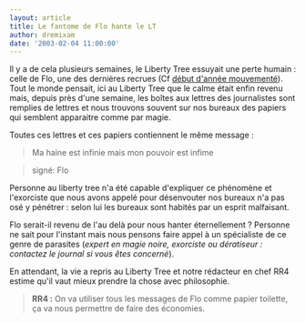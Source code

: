 ```yaml
---
layout: article
title: Le fantome de Flo hante le LT
author: dremixam
date: '2003-02-04 11:00:00'
---
```


Il y a de cela plusieurs semaines, le Liberty Tree essuyait une perte humain : celle de Flo, une des dernières recrues (Cf [début d'année mouvementé](/2003/01/15/debut-dannee-mouvemente-2/)). Tout le monde pensait, ici au Liberty Tree que le calme était enfin revenu mais, depuis près d'une semaine, les boîtes aux lettres des journalistes sont remplies de lettres et nous trouvons souvent sur nos bureaux des papiers qui semblent apparaitre comme par magie.

Toutes ces lettres et ces papiers contiennent le même message :

> Ma haine est infinie mais mon pouvoir est infime

> signé: Flo

Personne au liberty tree n'a été capable d'expliquer ce phénomène et l'exorciste que nous avons appelé pour désenvouter nos bureaux n'a pas osé y pénétrer : selon lui les bureaux sont habités par un esprit malfaisant.

Flo serait-il revenu de l'au delà pour nous hanter éternellement ? Personne ne sait pour l'instant mais nous pensons faire appel à un spécialiste de ce genre de parasites (_expert en magie noire, exorciste ou dératiseur : contactez le journal si vous êtes concerné_).

En attendant, la vie a repris au Liberty Tree et notre rédacteur en chef RR4 estime qu'il vaut mieux prendre la chose avec philosophie.

> **RR4 :** On va utiliser tous les messages de Flo comme papier toilette, ça va nous permettre de faire des économies.

<!--kg-card-end: markdown-->
